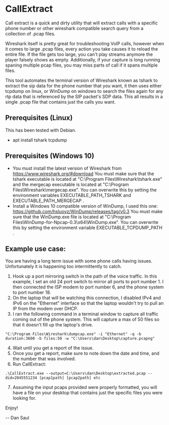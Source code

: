 # CallExtract

Call extract is a quick and dirty utility that will extract calls with a specific phone number or other wireshark compatible search query from a collection of .pcap files.

Wireshark itself is pretty great for troubleshooting VoIP calls, however when it comes to large .pcap files, every action you take causes it to reload the entire file. If the file gets too large, you can't play streams anymore the player falsely shows as empty. Additionally, if your capture is long running spaning multiple pcap files, you may miss parts of call if it spans multiple files.

This tool automates the terminal version of Wireshark known as tshark to extract the sip data for the phone number that you want, it then uses either tcpdump on linux, or WinDump on windows to search the files again for any rtp data that is referenced by the SIP packet's SDP data. This all results in a single .pcap file that contains just the calls you want.

## Prerequisites (Linux)

This has been tested with Debian.

* apt install tshark tcpdump

## Prerequisites (Windows 10)

* You must install the latest version of Wireshark from https://www.wireshark.org/#download You must make sure that the tshark executable is located at "C:\Program Files\Wireshark\tshark.exe" and the mergecap executable is located at "C:\Program Files\Wireshark\mergecap.exe". You can overwrite this by setting the environment variables EXECUTABLE_PATH_TSHARK and EXECUTABLE_PATH_MERGECAP .
* Install a Windows 10 compatible version of WinDump, I used this one: https://github.com/hsluoyz/WinDump/releases/tag/v0.3 You must make sure that the WinDump.exe file is located at "C:\Program Files\WinDump-for-Npcap-0.3\x64\WinDump.exe". You can overwrite this by setting the environment variable EXECUTABLE_TCPDUMP_PATH .

## Example use case: 

You are having a long term issue with some phone calls having issues. Unfortunately it is happening too intermittently to catch.

1. Hook up a port mirroring switch in the path of the voice traffic. In this example, I set an old 24 port switch to mirror all ports to port number 1. I then connected the ISP modem to port number 6, and the phone system to port number 18.
2. On the laptop that will be watching this connection, I disabled IPv4 and IPv6 on the "Ethernet" interface so that the laptop wouldn't try to pull an IP from the modem over DHCP. 
3. I ran the following command in a terminal window to capture all traffic coming out of the phone system. This will capture a max of 50 files so that it doesn't fill up the laptop's drive.

~~~
"C:\Program Files\Wireshark\dumpcap.exe" -i "Ethernet" -q -b duration:3600 -b files:50 -w "C:\Users\dan\Desktop\capture.pcapng"
~~~

4. Wait until you get a report of the issue. 
5. Once you get a report, make sure to note down the date and time, and the number that was involved. 
6. Run CallExtract:

~~~
.\CallExtract.exe --output=C:\Users\dan\Desktop\extracted.pcap --did=2045551234 [pcap1path] [pcap2path] etc
~~~

7. Assuming the input pcaps provided were properly formatted, you will have a file on your desktop that contains just the specific files you were looking for.


Enjoy!

-- Dan Saul
